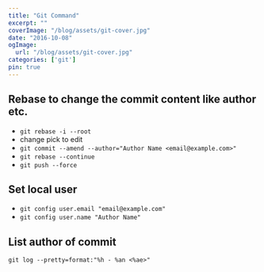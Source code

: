```yaml
---
title: "Git Command"
excerpt: ""
coverImage: "/blog/assets/git-cover.jpg"
date: "2016-10-08"
ogImage:
  url: "/blog/assets/git-cover.jpg"
categories: ['git']
pin: true
---
```


## Rebase to change the commit content like author etc.

- `git rebase -i --root`
- change pick to edit
- `git commit --amend --author="Author Name <email@example.com>"`
- `git rebase --continue`
- `git push --force`

## Set local user

- `git config user.email "email@example.com"`
- `git config user.name "Author Name"`

## List author of commit

`git log --pretty=format:"%h - %an <%ae>"`